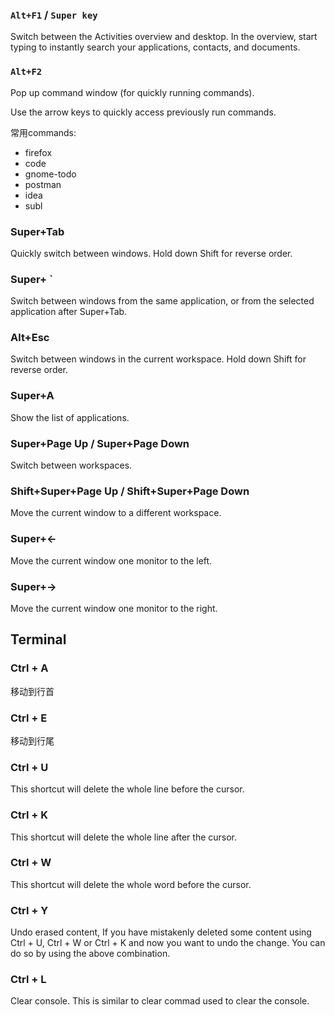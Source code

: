 ### `Alt+F1` / `Super key`

Switch between the Activities overview and desktop. In the overview, start typing to instantly search your applications, contacts, and documents.

### `Alt+F2`

Pop up command window (for quickly running commands).

Use the arrow keys to quickly access previously run commands.

常用commands: 

* firefox 
* code
* gnome-todo
* postman
* idea
* subl


### Super+Tab

Quickly switch between windows. Hold down Shift for reverse order.

### Super+ \`

Switch between windows from the same application, or from the selected application after Super+Tab.

### Alt+Esc

Switch between windows in the current workspace. Hold down Shift for reverse order.

### Super+A

Show the list of applications.

### Super+Page Up / Super+Page Down

Switch between workspaces.

### Shift+Super+Page Up / Shift+Super+Page Down

Move the current window to a different workspace.

### Super+←

Move the current window one monitor to the left.

### Super+→

Move the current window one monitor to the right.

## Terminal

### Ctrl + A
移动到行首

### Ctrl + E
移动到行尾

### Ctrl + U
This shortcut will delete the whole line before the cursor.

### Ctrl + K
This shortcut will delete the whole line after the cursor.

### Ctrl + W
This shortcut will delete the whole word before the cursor.

### Ctrl + Y 
Undo erased content, If you have mistakenly deleted some content using Ctrl + U, Ctrl + W or Ctrl + K and now you want to undo the change. You can do so by using the above combination.

### Ctrl + L
Clear console. This is similar to clear commad used to clear the console.
